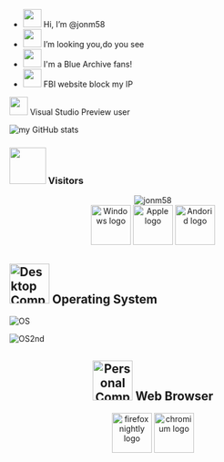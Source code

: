 <!--Tenkyu Chimata is the god of the market (bazaar) and has the ability to take away ownership. She is responsible for maintaining the normal trading order of the market, and disrupting the order will deal her a huge blow.
Due to the demise of the outside bazaar in recent times, her own power has weakened to the point of near extinction. She chose to work with Iizunamaru Megumu in order to save herself, establishing a system of paid BL unlocking that affects the millet, and regaining her original power from the circulation of paid BL unlocking.-->
- <img src="https://fastly.jsdelivr.net/gh/zDaleZ/msemoji/src/Color/1f44b.svg" height="32"  /> Hi, I’m @jonm58
- <img src="https://fastly.jsdelivr.net/gh/zDaleZ/msemoji/src/Color/1f440.svg" height="32"  />  I’m looking you,do you see
- <img src="https://fastly.jsdelivr.net/gh/zDaleZ/msemoji/src/Color/1f4eb.svg" height="32"  />  I'm a Blue Archive fans!
- <img src="https://fastly.jsdelivr.net/gh/zDaleZ/msemoji/src/Color/1f923.svg" height="32"  />  FBI website block my IP

 <img src="https://fastly.jsdelivr.net/gh/zDaleZ/msemoji/src/Color/1f9f0.svg" height="32"  /> Visual Studio Preview user

![my GitHub stats](https://github-readme-stats.vercel.app/api?username=jonm58&count_private=true&show_icons=true&layout=compact)

###  <img src="https://fastly.jsdelivr.net/gh/hfg-gmuend/openmoji/color/svg/1F440.svg" height="64"  />  Visitors
<div align="center"><img src="https://count.getloli.com/@jonm58?name=jonm58&theme=original-new&padding=8&offset=0&align=center&scale=1&pixelated=1&darkmode=auto" alt="jonm58"></div>

<div align="center">
  <img src="https://fastly.jsdelivr.net/gh/hfg-gmuend/openmoji/color/svg/F000.svg" height="70"  alt="Windows logo" />
  <img src="https://fastly.jsdelivr.net/gh/hfg-gmuend/openmoji/color/svg/F8FF.svg" height="70"  alt="Apple logo" />
  <img src="https://fastly.jsdelivr.net/gh/hfg-gmuend/openmoji/color/svg/E047.svg" height="70"  alt="Andorid logo" />
  <!--<img src="https://fastly.jsdelivr.net/gh/hfg-gmuend/openmoji/color/svg/1F427.svg" height="70"  alt="penguin, not Linux logo" />-->
</div>

##  <img src="https://fastly.jsdelivr.net/gh/hfg-gmuend/openmoji/color/svg/1F5A5.svg" height="70"  alt="Desktop Computer" />    Operating System
![OS](https://img.shields.io/badge/Windows%2011%20Canary-black.svg?colorA=black&style=plastic)

![OS2nd](https://img.shields.io/badge/Windows%202003%20R2-white.svg?colorA=black&style=flat-square)

<div align="center">
  
## <img src="https://fastly.jsdelivr.net/gh/hfg-gmuend/openmoji/color/svg/1F4BB.svg" height="70"  alt="Personal Computer" />   Web Browser
<img src="https://fastly.jsdelivr.net/gh/hfg-gmuend/openmoji/color/svg/E067.svg" height="70"  alt="firefox nightly logo" />  
<img src="https://fastly.jsdelivr.net/gh/hfg-gmuend/openmoji/color/svg/E053.svg" height="70"  alt="chromium logo" />  
</div>
